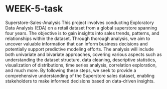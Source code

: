 # WEEK-5-task
Superstore-Sales-Analysis
This project involves conducting Exploratory Data Analysis (EDA) on a retail dataset from a global superstore spanning four years. 
The objective is to gain insights into sales trends, patterns, and relationships within the dataset. 
Through thorough analysis, we aim to uncover valuable information that can inform business decisions and potentially support predictive modeling efforts. 
The analysis will include both univariate and bivariate approaches, covering various aspects such as understanding the dataset structure, data cleaning, descriptive statistics, visualization of distributions, time series analysis, correlation exploration, and much more.
By following these steps, we seek to provide a comprehensive understanding of the Superstore sales dataset, enabling stakeholders to make informed decisions based on data-driven insights.

